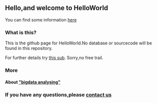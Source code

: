 ## Hello,and welcome to HelloWorld

You can find some information [here](https://afdian.net/@NOOOOOOO)

### What is this?

This is the github page for HelloWorld.No database or sourcecode will be found in this repository. 

For further details try [this sub](https://afdian.net/order/create?plan_id=5eb1e2d4b31611eabd8a52540025c377).
Sorry,no free trail.

### More
#### About ["bigdata analysing"](http://qnzs.youth.cn/2016/0612/4526945.shtml)

### If you have any questions,please [contact us]()
